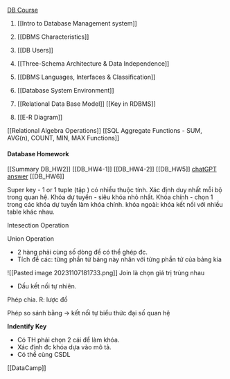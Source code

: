 [DB Course](https://learn.viblo.asia/en/courses/he-quan-tri-co-so-du-lieu-QK9b68neEv)
1) [[Intro to Database Management system]]
2) [[DBMS Characteristics]]
3) [[DB Users]]
4) [[Three-Schema Architecture  & Data Independence]]
5) [[DBMS Languages, Interfaces & Classification]]
6) [[Database System Environment]]
7) [[Relational Data Base Model]]
	[[Key in RDBMS]]

8) [[E-R Diagram]]

[[Relational Algebra Operations]]
	[[SQL Aggregate Functions - SUM, AVG(n), COUNT, MIN, MAX Functions]]


#### Database Homework
[[Summary DB_HW2]]
[[DB_HW4-1]]
[[DB_HW4-2]]
[[DB_HW5]]
	[chatGPT answer](https://chat.openai.com/share/71c56bcd-f768-4120-abcb-a2f87f5ff094)
[[DB_HW6]]

Super key - 1 or 1 tuple (tập ) có nhiều thuộc tính. Xác định duy nhất mỗi bộ trong quan hệ.
Khóa dự tuyển - siêu khóa nhỏ nhất.
Khóa chính - chọn 1 trong các khóa dự tuyển làm khóa chính.
khóa ngoài: khóa kết nối với nhiều table khác nhau.

Intesection Operation

Union Operation
+ 2 hàng phải cùng số dòng để có thể ghép đc.
+ Tích đề các: từng phần tử bảng này nhân với từng phần tử của bảng kia

![[Pasted image 20231107181733.png]]
Join là chọn giá trị trùng nhau
+ Dấu kết nối tự nhiên.

Phép chia.
R: lược đồ

Phép so sánh bằng -> kết nối tự 
biểu thức đại số quan hệ


**Indentify Key**
+ Có TH phải chọn 2 cái để làm khóa.
+ Xác định đc khóa dựa vào mô tả.
 + Có thể cùng CSDL

[[DataCamp]]


